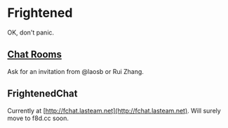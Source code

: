 # Frightened

OK, don't panic.

## [Chat Rooms](rooms.md)

Ask for an invitation from @laosb or Rui Zhang.

## FrightenedChat

Currently at [http://fchat.lasteam.net](http://fchat.lasteam.net). Will surely move to f8d.cc soon.
